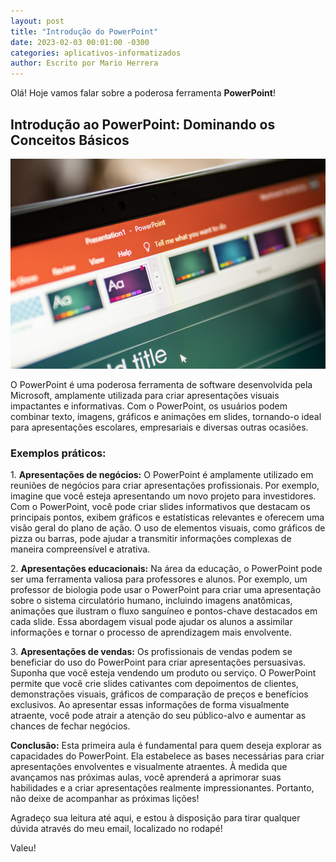 ```yaml
---
layout: post
title: "Introdução do PowerPoint"
date: 2023-02-03 00:01:00 -0300
categories: aplicativos-informatizados
author: Escrito por Mario Herrera
---
```

 
Olá! Hoje vamos falar sobre a poderosa ferramenta **PowerPoint**!

## Introdução ao PowerPoint: Dominando os Conceitos Básicos


![](https://github.com/mariopuebla17/blog/blob/main/_images/202302/ppt1.jpg?raw=true)

O PowerPoint é uma poderosa ferramenta de software desenvolvida pela Microsoft, amplamente utilizada para criar apresentações visuais impactantes e informativas. Com o PowerPoint, os usuários podem combinar texto, imagens, gráficos e animações em slides, tornando-o ideal para apresentações escolares, empresariais e diversas outras ocasiões.

### Exemplos práticos:

1\. **Apresentações de negócios:** O PowerPoint é amplamente utilizado em reuniões de negócios para criar apresentações profissionais. Por exemplo, imagine que você esteja apresentando um novo projeto para investidores. Com o PowerPoint, você pode criar slides informativos que destacam os principais pontos, exibem gráficos e estatísticas relevantes e oferecem uma visão geral do plano de ação. O uso de elementos visuais, como gráficos de pizza ou barras, pode ajudar a transmitir informações complexas de maneira compreensível e atrativa.

2\. **Apresentações educacionais:** Na área da educação, o PowerPoint pode ser uma ferramenta valiosa para professores e alunos. Por exemplo, um professor de biologia pode usar o PowerPoint para criar uma apresentação sobre o sistema circulatório humano, incluindo imagens anatômicas, animações que ilustram o fluxo sanguíneo e pontos-chave destacados em cada slide. Essa abordagem visual pode ajudar os alunos a assimilar informações e tornar o processo de aprendizagem mais envolvente.

3\. **Apresentações de vendas:** Os profissionais de vendas podem se beneficiar do uso do PowerPoint para criar apresentações persuasivas. Suponha que você esteja vendendo um produto ou serviço. O PowerPoint permite que você crie slides cativantes com depoimentos de clientes, demonstrações visuais, gráficos de comparação de preços e benefícios exclusivos. Ao apresentar essas informações de forma visualmente atraente, você pode atrair a atenção do seu público-alvo e aumentar as chances de fechar negócios.  


**Conclusão:** Esta primeira aula é fundamental para quem deseja explorar as capacidades do PowerPoint. Ela estabelece as bases necessárias para criar apresentações envolventes e visualmente atraentes. À medida que avançamos nas próximas aulas, você aprenderá a aprimorar suas habilidades e a criar apresentações realmente impressionantes. Portanto, não deixe de acompanhar as próximas lições!


Agradeço sua leitura até aqui, e estou à disposição para tirar qualquer dúvida através do meu email, localizado no rodapé!

Valeu!